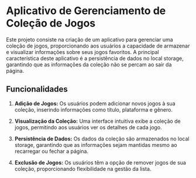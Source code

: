 # Aplicativo de Gerenciamento de Coleção de Jogos

Este projeto consiste na criação de um aplicativo para gerenciar uma coleção de jogos, proporcionando aos usuários a capacidade de armazenar e visualizar informações sobre seus jogos favoritos. A principal característica deste aplicativo é a persistência de dados no local storage, garantindo que as informações da coleção não se percam ao sair da página.

## Funcionalidades

1.  **Adição de Jogos:** Os usuários podem adicionar novos jogos à sua coleção, inserindo informações como título, plataforma e gênero.
    
2.  **Visualização da Coleção:** Uma interface intuitiva exibe a coleção de jogos, permitindo aos usuários ver os detalhes de cada jogo.
    
3.  **Persistência de Dados:** Os dados da coleção são armazenados no local storage, garantindo que as informações sejam mantidas mesmo ao recarregar ou fechar a página.
    
4.  **Exclusão de Jogos:** Os usuários têm a opção de remover jogos de sua coleção, proporcionando flexibilidade na gestão da lista.
